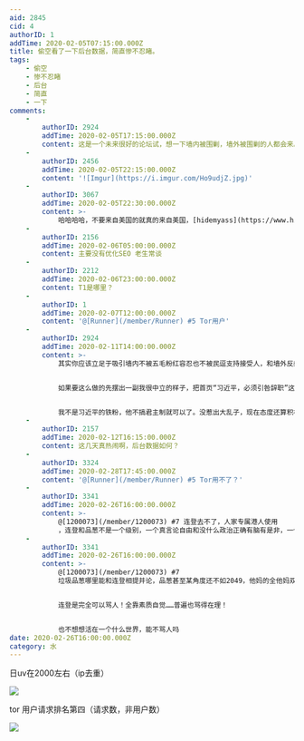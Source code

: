 ```yaml
---
aid: 2845
cid: 4
authorID: 1
addTime: 2020-02-05T07:15:00.000Z
title: 偷空看了一下后台数据，简直惨不忍睹。
tags:
    - 偷空
    - 惨不忍睹
    - 后台
    - 简直
    - 一下
comments:
    -
        authorID: 2924
        addTime: 2020-02-05T17:15:00.000Z
        content: 这是一个未来很好的论坛试，想一下墙内被围剿，墙外被围剿的人都会来。一后会人山人海。
    -
        authorID: 2456
        addTime: 2020-02-05T22:15:00.000Z
        content: '![Imgur](https://i.imgur.com/Ho9udjZ.jpg)'
    -
        authorID: 3067
        addTime: 2020-02-05T22:30:00.000Z
        content: >-
            哈哈哈哈，不要来自美国的就真的来自美国，[hidemyass](https://www.hidemyass.com/en-us/proxy)了解一下
    -
        authorID: 2156
        addTime: 2020-02-06T05:00:00.000Z
        content: 主要没有优化SEO 老生常谈
    -
        authorID: 2212
        addTime: 2020-02-06T23:00:00.000Z
        content: T1是哪里？
    -
        authorID: 1
        addTime: 2020-02-07T12:00:00.000Z
        content: '@[Runner](/member/Runner) #5 Tor用户'
    -
        authorID: 2924
        addTime: 2020-02-11T14:00:00.000Z
        content: >-
            其实你应该立足于吸引墙内不被五毛粉红容忍也不被民逗支持接受人，和墙外反感政治正确的人。因为他们才是最需要这种论坛的，反共可以去品葱，连登等地方气氛更好，墙外反政治正确没啥地方宣泄。积极吸引非汉语区得人是个好主意。简单的说你的论坛最吸引在本国墙内外都不被包容的人


            如果要这么做的先摆出一副我很中立的样子，把首页“习近平，必须引咎辞职”这个话先删除了。不然第一类人看到会想“哦这里和连登差别不大我干嘛过来？”想吸引反共的他们看人少也就没啥兴趣了。


            我不是习近平的铁粉，他不搞君主制就可以了。没惹出大乱子，现在态度还算积极为啥不持有一个中立态度呢？
    -
        authorID: 2157
        addTime: 2020-02-12T16:15:00.000Z
        content: 这几天真热闹啊，后台数据如何？
    -
        authorID: 3324
        addTime: 2020-02-28T17:45:00.000Z
        content: '@[Runner](/member/Runner) #5 Tor用不了？'
    -
        authorID: 3341
        addTime: 2020-02-26T16:00:00.000Z
        content: >-
            @[1200073](/member/1200073) #7 连登去不了，人家专属港人使用
            ，连登和品葱不是一个级别，一个真言论自由和没什么政治正确有脑有是非，一个是傻逼混杂言论打压大搞政治正确的垃圾地
    -
        authorID: 3341
        addTime: 2020-02-26T16:00:00.000Z
        content: >-
            @[1200073](/member/1200073) #7
            垃圾品葱哪里能和连登相提并论，品葱甚至某角度还不如2049，他妈的全他妈双标婊傻逼各种混杂还是装道德洁癖是非不分的婊渣！2049至少不会仗势欺人，也允许一定程度合理的粗话和骂人！


            连登是完全可以骂人！全靠素质自觉……普遍也骂得在理！


            也不想想活在一个什么世界，能不骂人吗
date: 2020-02-26T16:00:00.000Z
category: 水
---
```


日uv在2000左右（ip去重）

![](https://i.loli.net/2020/02/05/mbwVd3SkKR4pDPW.jpg)

tor 用户请求排名第四（请求数，非用户数）

![](https://i.loli.net/2020/02/05/2L7Kcy8bs6txwJE.jpg)
